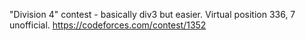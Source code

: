 "Division 4" contest - basically div3 but easier. Virtual position 336, 7 unofficial. https://codeforces.com/contest/1352
